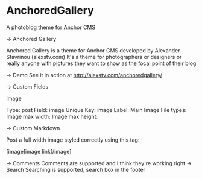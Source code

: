 AnchoredGallery
===============

A photoblog theme for Anchor CMS

-> Anchored Gallery

Anchored Gallery is a theme for Anchor CMS developed by Alexander Stavrinou (alexstv.com)
It's a theme for photographers or designers or really anyone with pictures they want to show
as the focal point of their blog

-> Demo
See it in action at http://alexstv.com/anchoredgallery/

-> Custom Fields 

image

Type: post
Field: image
Unique Key: image
Label: Main Image
File types: 
Image max width: 
Image max height: 

-> Custom Markdown

Post a full width image styled correctly using this tag:

[image]image link[/image]

-> Comments
Comments are supported and I think they're working right
-> Search
Searching is supported, search box in the footer
